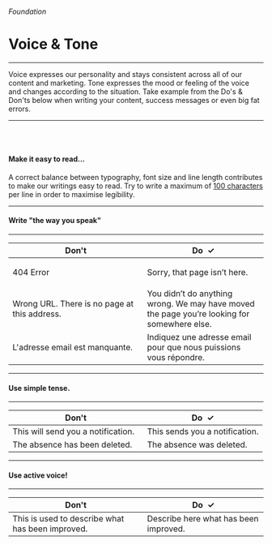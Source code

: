 <h6 class="is-uppercase has-text-weight-medium is-size-6 is-size-7-mobile">Foundation</h6>
<h1 class="title is-fam has-text-darkily-secondary is-size-2-mobile">Voice & Tone</h1>
<hr class="is-visible is-size-4">
<p class="subtitle is-family-secondary has-text-dark">
    <span class="has-text-weight-semibold">Voice</span> expresses our personality and stays consistent across all of our content and marketing. <span class="has-text-weight-semibold">Tone</span> expresses the mood or feeling of the voice and changes according to the situation.
    Take example from the Do's & Don'ts below when writing your content, success messages or even big fat errors.
</p>
<hr class="is-visible is-size-4"><br><br>

<h4 class="title is-family-primary"><strong>Make it easy to read...</strong></h4>

A correct balance between typography, font size and line length contributes to make our writings easy to read. 
Try to write a maximum of <u class="has-text-weight-semibold">100 characters</u> per line in order to maximise legibility.

<hr class="is-size-1 is-visible">


<h4 class="title is-family-primary"><strong>Write "the way you speak"</strong></h4>
<hr class="is-size-7">
<div class="table-container">
    <table class="table is-fullwidth">
        <thead>
            <tr>
                <th style="width: 250px;"><span class="has-text-danger">Don't</th>
                <th><span class="has-text-success has-text-weight-bolder">Do &nbsp;✓</span></th>
            </tr>
        </thead>
        <tbody class="is-family-secondary">
            <tr>
                <td class="subtitle">404 Error</td>
                <td class="subtitle has-text-dark"><p>Sorry, that page isn’t here.</p></td>
            </tr>
            <tr>
                <td class="subtitle">Wrong URL. There is no page at this address.</td>
                <td class="subtitle has-text-dark">You didn’t do anything wrong. We may have moved the page you’re looking for somewhere else.</td>
            </tr>
            <tr>
                <td class="subtitle">L'adresse email est manquante.</td>
                <td class="subtitle has-text-dark">Indiquez une adresse email pour que nous puissions vous répondre.</td>
            </tr>
        </tbody>
    </table>
</div>

<hr class="is-size-1 is-visible">

<h4 class="title is-family-primary"><strong>Use simple tense.</strong></h4>
<hr class="is-size-7">
<div class="table-container">
    <table class="table is-fullwidth">
        <thead>
            <tr>
                <th style="width: 250px;"><span class="has-text-danger">Don't</th>
                <th><span class="has-text-success has-text-weight-bolder">Do &nbsp;✓</span></th>
            </tr>
        </thead>
        <tbody class="is-family-secondary">
            <tr>
                <td class="subtitle">This will send you a notification.</td>
                <td class="subtitle has-text-dark">This sends you a notification.</td>
            </tr>
            <tr>
                <td class="subtitle">The absence has been deleted.</td>
                <td class="subtitle has-text-dark">The absence was deleted.</td>
            </tr>
        </tbody>
    </table>
</div>

<hr class="is-size-1 is-visible">

<h4 class="title is-family-primary"><strong>Use active voice!</strong></h4>
<hr class="is-size-7">
<div class="table-container">
    <table class="table is-fullwidth">
        <thead>
            <tr>
                <th style="width: 250px;"><span class="has-text-danger">Don't</th>
                <th><span class="has-text-success has-text-weight-bolder">Do &nbsp;✓</span></th>
            </tr>
        </thead>
        <tbody class="is-family-secondary">
            <tr>
            <td class="subtitle">This is used to describe what has been improved.</td>
            <td class="subtitle has-text-dark">Describe here what has been improved.</td>
            </tr>
        </tbody>
    </table>
</div>